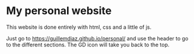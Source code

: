 # My personal website

This website is done entirely with html, css and a little of js. 

Just go to https://guillemdiaz.github.io/personal/ and use the header to go to the 
different sections. The GD icon will take you back to the top.
